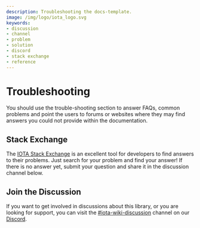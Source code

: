 ```yaml
---
description: Troubleshooting the docs-template.
image: /img/logo/iota_logo.svg
keywords:
- discussion
- channel
- problem
- solution
- discord
- stack exchange
- reference
---
```

# Troubleshooting

You should use the trouble-shooting section to answer FAQs, common problems and point the users to forums or websites
where they may find answers you could not provide within the documentation.

## Stack Exchange

The [IOTA Stack Exchange](https://iota.stackexchange.com/)
is an excellent tool for developers to find answers to their problems. Just search for your problem and find your
answer! If there is no answer yet, submit your question and share it in the discussion channel below.

## Join the Discussion

If you want to get involved in discussions about this library, or you are looking for support, you can visit
the [#iota-wiki-discussion](https://discord.com/channels/397872799483428865/930447461951082517) channel on
our [Discord](https://discord.iota.org).
